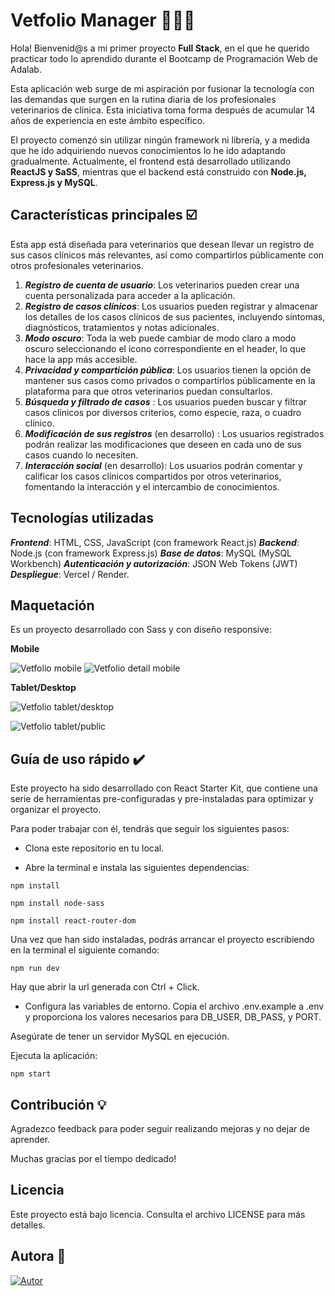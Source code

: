 # Vetfolio Manager 👩🏻‍⚕️

Hola! Bienvenid@s a mi primer proyecto **Full Stack**, en el que he querido practicar todo lo aprendido durante el Bootcamp de Programación Web de Adalab. 

Esta aplicación web surge de mi aspiración por fusionar la tecnología con las demandas que surgen en la rutina diaria de los profesionales veterinarios de clínica. Esta iniciativa toma forma después de acumular 14 años de experiencia en este ámbito específico.


El proyecto comenzó sin utilizar ningún framework ni librería, y a medida que he ido adquiriendo nuevos conocimientos lo he ido adaptando gradualmente. Actualmente, el frontend está desarrollado utilizando **ReactJS y SaSS**, mientras que el backend está construido con **Node.js, Express.js y MySQL**.


 ## Características principales  ☑️

Esta app está diseñada para veterinarios que desean llevar un registro de sus casos clínicos más relevantes, así como compartirlos públicamente con otros profesionales veterinarios.

1.  ***Registro de cuenta de usuario***: Los veterinarios pueden crear una cuenta personalizada para acceder a la aplicación.
2. ***Registro de casos clínicos***: Los usuarios pueden registrar y almacenar los detalles de los casos clínicos de sus pacientes, incluyendo síntomas, diagnósticos, tratamientos y notas adicionales.
3. ***Modo oscuro***: Toda la web puede cambiar de modo claro a modo oscuro seleccionando el icono correspondiente en el header, lo que hace la app más accesible.
4. ***Privacidad y compartición pública***: Los usuarios tienen la opción de mantener sus casos como privados o compartirlos públicamente en la plataforma para que otros veterinarios puedan consultarlos.
5. ***Búsqueda y filtrado de casos*** : Los usuarios pueden buscar y filtrar casos clínicos por diversos criterios, como especie, raza, o cuadro clínico.
6. ***Modificación de sus registros*** (en desarrollo) : Los usuarios registrados podrán realizar las modificaciones que deseen en cada uno de sus casos cuando lo necesiten.
7. ***Interacción social*** (en desarrollo): Los usuarios podrán comentar y calificar los casos clínicos compartidos por otros veterinarios, fomentando la interacción y el intercambio de conocimientos.



 ## Tecnologías utilizadas
***Frontend***: HTML, CSS, JavaScript (con framework React.js)
***Backend***: Node.js (con framework Express.js)
***Base de datos***: MySQL (MySQL Workbench)
***Autenticación y autorización***: JSON Web Tokens (JWT)
***Despliegue***: Vercel / Render.

## Maquetación 

Es un proyecto desarrollado con Sass y con diseño responsive:

**Mobile**

![Vetfolio mobile](/web/src/images/mobile.png)
![Vetfolio detail mobile](/web/src/images/detail.png)

**Tablet/Desktop**

![Vetfolio tablet/desktop](/web/src/images/landing.png)

![Vetfolio tablet/public](/web/src/images/public.png)




## Guía de uso rápido ✔️

Este proyecto ha sido desarrollado con React Starter Kit, que contiene una serie de herramientas pre-configuradas y pre-instaladas para optimizar y organizar el proyecto.

Para poder trabajar con él, tendrás que seguir los siguientes pasos:

- Clona este repositorio en tu local.

- Abre la terminal e instala las siguientes dependencias:


```
npm install

npm install node-sass

npm install react-router-dom
```

Una vez que han sido instaladas, podrás arrancar el proyecto escribiendo en la terminal el siguiente comando:

```
npm run dev
```
Hay que abrir la url generada con Ctrl + Click.


- Configura las variables de entorno. Copia el archivo .env.example a .env y proporciona los valores necesarios para DB_USER, DB_PASS, y PORT.

Asegúrate de tener un servidor MySQL en ejecución.

Ejecuta la aplicación:


```
npm start
```


## Contribución 💡

Agradezco feedback para poder seguir realizando mejoras y no dejar de aprender.

Muchas gracias por el tiempo dedicado!

 ## Licencia
Este proyecto está bajo licencia. Consulta el archivo LICENSE para más detalles.

## Autora  👩

[![Autor](https://img.shields.io/badge/-%20Natalia%20López%20-%20?logo=github&labelColor=black&color=purple)](
https://github.com/natlopar)



